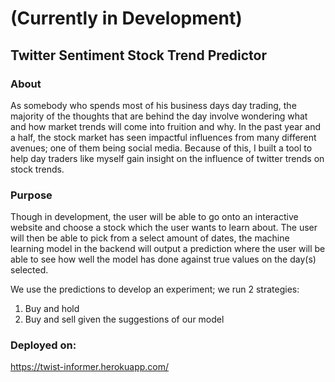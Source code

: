 # (Currently in Development)

## Twitter Sentiment Stock Trend Predictor

### About

As somebody who spends most of his business days day trading, the majority of the thoughts that are behind the day involve wondering what and how market trends will come into fruition and why.
In the past year and a half, the stock market has seen impactful influences from many different avenues; one of them being social media.
Because of this, I built a tool to help day traders like myself gain insight on the influence of twitter trends on stock trends.

### Purpose

Though in development, the user will be able to go onto an interactive website and choose a stock which the user wants to learn about. 
The user will then be able to pick from a select amount of dates, the machine learning model in the backend will output a prediction where the user will be able to see how well the model has done against true values on the day(s) selected.

We use the predictions to develop an experiment; we run 2 strategies:
  1. Buy and hold
  2. Buy and sell given the suggestions of our model

### Deployed on:

https://twist-informer.herokuapp.com/
